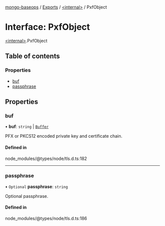 [mongo-baseops](../README.md) / [Exports](../modules.md) / [\<internal\>](../modules/internal_.md) / PxfObject

# Interface: PxfObject

[\<internal\>](../modules/internal_.md).PxfObject

## Table of contents

### Properties

- [buf](internal_.PxfObject.md#buf)
- [passphrase](internal_.PxfObject.md#passphrase)

## Properties

### buf

• **buf**: `string` \| [`Buffer`](internal_.Buffer.md)

PFX or PKCS12 encoded private key and certificate chain.

#### Defined in

node_modules/@types/node/tls.d.ts:182

___

### passphrase

• `Optional` **passphrase**: `string`

Optional passphrase.

#### Defined in

node_modules/@types/node/tls.d.ts:186
